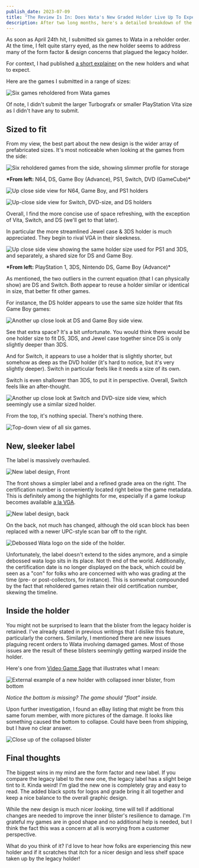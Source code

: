 ```yaml
---
publish_date: 2023-07-09
title: "The Review Is In: Does Wata's New Graded Holder Live Up To Expectations?"
description: After two long months, here's a detailed breakdown of the new features
---
```

As soon as April 24th hit, I submitted six games to Wata in a reholder order. At the time, I felt quite starry eyed, as the new holder seems to address many of the form factor & design concerns that plagued the legacy holder.

For context, I had published [a short explainer](/essays/review-new-wata-games-holder-design) on the new holders and what to expect.

Here are the games I submitted in a range of sizes:

![Six games reholdered from Wata games](/uploads/img_3253.jpeg)

Of note, I didn't submit the larger Turbografx or smaller PlayStation Vita size as I didn't have any to submit.

## Sized to fit

From my view, the best part about the new design is the wider array of prefabricated sizes. It's most noticeable when looking at the games from the side:

![Six reholdered games from the side, showing slimmer profile for storage](/uploads/img_3254.jpeg)

**\*From left:** N64, DS, Game Boy (Advance), PS1, Switch, DVD (GameCube)*

![Up close side view for N64, Game Boy, and PS1 holders](/uploads/img_3256.jpeg)

![Up-close side view for Switch, DVD-size, and DS holders](/uploads/img_3255.jpeg)

Overall, I find the more concise use of space refreshing, with the exception of Vita, Switch, and DS (we'll get to that later).

In particular the more streamlined Jewel case & 3DS holder is much appreciated. They begin to rival VGA in their sleekness.

![Up close side view showing the same holder size used for PS1 and 3DS, and separately, a shared size for DS and Game Boy.](/uploads/img_3262.jpeg)

**\*From left:** PlayStation 1, 3DS, Nintendo DS, Game Boy (Advance)*

As mentioned, the two outliers in the current equation (that I can physically show) are DS and Switch. Both appear to reuse a holder similar or identical in size, that better fit other games.

For instance, the DS holder appears to use the same size holder that fits Game Boy games: 

![Another up close look at DS and Game Boy side view.](/uploads/img_3259.jpeg)

See that extra space? It's a bit unfortunate. You would think there would be one holder size to fit DS, 3DS, and Jewel case together since DS is only slightly deeper than 3DS.

And for Switch, it appears to use a holder that is slightly shorter, but somehow as deep as the DVD holder (it's hard to notice, but it's very slightly deeper). Switch in particular feels like it needs a size of its own.

Switch is even shallower than 3DS, to put it in perspective. Overall, Switch feels like an after-thought.

![Another up close look at Switch and DVD-size side view, which seemingly use a similar sized holder.](/uploads/img_3260.jpeg)

From the top, it's nothing special. There's nothing there.

![Top-down view of all six games.](/uploads/img_3258.jpeg)

## New, sleeker label

The label is massively overhauled. 

![New label design, Front](/uploads/img_3324.jpeg)

The front shows a simpler label and a refined grade area on the right. The certification number is conveniently located right below the game metadata. This is definitely among the highlights for me, especially if a game lookup becomes available [a la VGA](https://apps.cgagrading.com/submissions/serial-number-search).

![New label design, back](/uploads/img_3325.jpeg)

On the back, not much has changed, although the old scan block has been replaced with a newer UPC-style scan bar off to the right.

![Debossed Wata logo on the side of the holder.](/uploads/img_3327.jpeg)

Unfortunately, the label doesn't extend to the sides anymore, and a simple debossed wata logo sits in its place. Not th end of the world. Additionally, the certification date is no longer displayed on the back, which could be seen as a "con" for folks who are concerned with who was grading at the time (pre- or post-collectors, for instance). This is somewhat compounded by the fact that reholdered games retain their old certification number, skewing the timeline.

## Inside the holder

You might not be surprised to learn that the blister from the legacy holder is retained. I've already stated in previous writings that I dislike this feature, particularly the corners. Similarly, I mentioned there are new issues plaguing recent orders to Wata involving damaged games. Most of those issues are the result of these blisters seemingly getting warped inside the holder.

Here's one from [Video Game Sage](https://www.videogamesage.com/forums/topic/350-graded-games-show-them-off/?do=findComment&comment=361154) that illustrates what I mean:

![External example of a new holder with collapsed inner blister, from bottom](/uploads/image.jpeg.bd90bd940877cd68f65e2db852c71436.jpeg)

*Notice the bottom is missing? The game should "float" inside.*

Upon further investigation, I found an eBay listing that might be from this same forum member, with more pictures of the damage. It looks like something caused the bottom to collapse. Could have been from shipping, but I have no clear answer.

![Close up of the collapsed blister](/uploads/screenshot_20230707_233926_ebay.jpg)

## Final thoughts

The biggest wins in my mind are the form factor and new label. If you compare the legacy label to the new one, the legacy label has a slight beige tint to it. Kinda weird! I'm glad the new one is completely gray and easy to read. The added black spots for logos and grade bring it all together and keep a nice balance to the overall graphic design.

While the new design is much nicer *looking*, time will tell if additional changes are needed to improve the inner blister's resilience to damage. I'm grateful my games are in good shape and no additional help is needed, but I think the fact this was a concern at all is worrying from a customer perspective.

What do you think of it? I'd love to hear how folks are experiencing this new holder and if it scratches that itch for a nicer design and less shelf space taken up by the legacy holder!